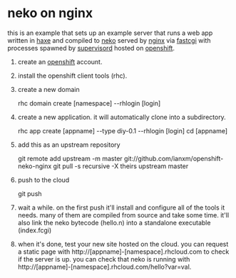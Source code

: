 neko on nginx
=============

this is an example that sets up an example server that runs a web app
written in [haxe](http://haxe.org) and compiled to
[neko](http://nekovm.org) served by [nginx](http://nginx.org) via
[fastcgi](http://fastcgi.com) with processes spawned by
[supervisord](http://supervisord.org) hosted on
[openshift](http://openshift.redhat.com).

1. create an [openshift](http://openshift.redhat.com) account.

2. install the openshift client tools (rhc).

3. create a new domain

    rhc domain create [namespace] --rhlogin [login]

4. create a new application.  it will automatically clone into a subdirectory.

    rhc app create [appname] --type diy-0.1 --rhlogin [login]
    cd [appname]

5. add this as an upstream repository

    git remote add upstream -m master git://github.com/ianxm/openshift-neko-nginx
    git pull -s recursive -X theirs upstream master

6. push to the cloud
   
    git push

7. wait a while.  on the first push it'll install and configure all of
   the tools it needs.  many of them are compiled from source and take
   some time.  it'll also link the neko bytecode (hello.n) into a
   standalone executable (index.fcgi)

8. when it's done, test your new site hosted on the cloud.  you can
   request a static page with http://[appname]-[namespace].rhcloud.com
   to check if the server is up.  you can check that neko is running
   with http://[appname]-[namespace].rhcloud.com/hello?var=val.
